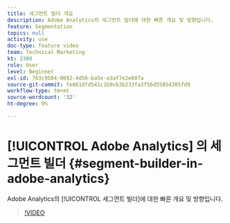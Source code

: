 ```yaml
---
title: 세그먼트 빌더 개요
description: Adobe Analytics의 세그먼트 빌더에 대한 빠른 개요 및 방향입니다.
feature: Segmentation
topics: null
activity: use
doc-type: feature video
team: Technical Marketing
kt: 2300
role: User
level: Beginner
exl-id: 763c9504-0692-4d56-ba5e-a3af7e2e607a
source-git-commit: fe861dfd541c1b9cb3b233fa3f56d55054305fd9
workflow-type: tm+mt
source-wordcount: '32'
ht-degree: 9%

---
```


# [!UICONTROL Adobe Analytics] 의 세그먼트 빌더 {#segment-builder-in-adobe-analytics}

Adobe Analytics의 [!UICONTROL 세그먼트 빌더]에 대한 빠른 개요 및 방향입니다.

>[!VIDEO](https://video.tv.adobe.com/v/25404/?quality=12)

